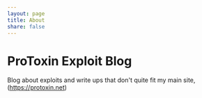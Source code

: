 ```yaml
---
layout: page
title: About
share: false
---
```


# ProToxin Exploit Blog

Blog about exploits and write ups that don't quite fit my main site, (https://protoxin.net)

